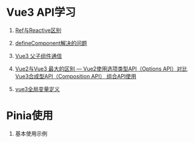 <!--
 * @Author: TerryMin
 * @Date: 2021-12-11 15:17:15
 * @LastEditors: TerryMin
 * @LastEditTime: 2023-03-02 17:15:45
 * @Description: file not
-->

# Vue3 API学习
1. [Ref与Reactive区别](https://juejin.cn/post/6976611660161089543)

2. [defineComponent解决的问题](https://blog.csdn.net/qq_36157085/article/details/109498473)

3. [Vue3 父子组件通信](https://www.cnblogs.com/nangezi/p/16175091.html)

4. [Vue2与Vue3 最大的区别 — Vue2使用选项类型API（Options API）对比Vue3合成型API（Composition API） 组合API使用](https://juejin.cn/post/6976830388580646942)

5. [vue3全局变量定义](https://blog.csdn.net/weixin_50077637/article/details/118693210)



# Pinia使用
1. 基本使用示例

